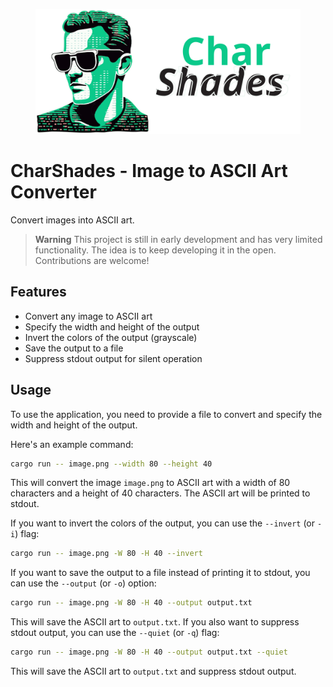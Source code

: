 <p align="center">
<img src="md_assets/charshades.svg" height="200px"/>
</p>

# CharShades - Image to ASCII Art Converter

Convert images into ASCII art.

> **Warning**
> This project is still in early development and has very limited functionality.
> The idea is to keep developing it in the open.
> Contributions are welcome!

## Features

- Convert any image to ASCII art
- Specify the width and height of the output
- Invert the colors of the output (grayscale)
- Save the output to a file
- Suppress stdout output for silent operation

## Usage

To use the application, you need to provide a file to convert and specify the width and height of the output.

Here's an example command:

```bash
cargo run -- image.png --width 80 --height 40
```

This will convert the image `image.png` to ASCII art with a width of 80 characters and a height of 40 characters. The ASCII art will be printed to stdout.

If you want to invert the colors of the output, you can use the `--invert` (or `-i`) flag:

```bash
cargo run -- image.png -W 80 -H 40 --invert
```

If you want to save the output to a file instead of printing it to stdout, you can use the `--output` (or `-o`) option:

```bash
cargo run -- image.png -W 80 -H 40 --output output.txt
```

This will save the ASCII art to `output.txt`. If you also want to suppress stdout output, you can use the `--quiet` (or `-q`) flag:

```bash
cargo run -- image.png -W 80 -H 40 --output output.txt --quiet
```

This will save the ASCII art to `output.txt` and suppress stdout output.
